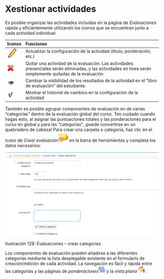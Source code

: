 # Xestionar actividades

Es posible organizar las actividades incluidas en la página de _Evaluaciones_ rápida y eficientemente utilizando los iconos que se encuentran junto a cada actividad individual:

| Iconos | Funciones |
| :--- | :--- |
| ![](../../.gitbook/assets/graphics202%20%282%29.png) | Actualizar la configuración de la actividad \(título, ponderación, etc.\) |
| ![](../../.gitbook/assets/graphics203%20%282%29.png) | Quitar una actividad de la evaluación. Las actividades presenciales serán eliminadas, y las actividades en línea serán simplemente quitadas de la evaluación |
| ![](../../.gitbook/assets/graphics204%20%282%29.png) | Cambiar la visibilidad de los resultados de la actividad en el “libro de evaluación” del estudiante. |
| ![](../../.gitbook/assets/images145%20%285%29.png) | Mostrar el historial de cambios en la configuración de la actividad |

También es posible agrupar componentes de evaluación en de varias “categorías” dentro de la evaluación global del curso. Ten cuidado cuando hagas esto, al asignar las puntuaciones totales y las ponderaciones para el curso en global y para las “categorías”, ¡puede convertirse en un quebradero de cabeza! Para crear una carpeta o categoría, haz clic en el icono de _Crear evaluación_![](../../.gitbook/assets/graphics205%20%282%29.png) en la barra de herramientas y completa los datos necesarios:

![](../../.gitbook/assets/graficos111%20%282%29.png)

Ilustración 129: Evaluaciones – crear categorías

Los componentes de evaluación pueden añadirse a las diferentes categorías mediante la lista desplegable existente en el formulario de creación/edición de cada actividad. La navegación es fácil y rápida entre las categorías y las páginas de _ponderaciones_![](../../.gitbook/assets/graphics207%20%282%29.png) y la _vista plana_ ![](../../.gitbook/assets/graphics206%20%282%29.png).

